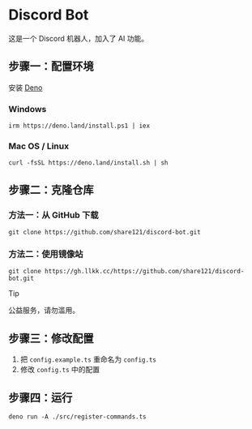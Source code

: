 # Discord Bot

这是一个 Discord 机器人，加入了 AI 功能。

## 步骤一：配置环境

安装 [Deno](https://deno.com/)

### Windows

```shell
irm https://deno.land/install.ps1 | iex
```

### Mac OS / Linux

```shell
curl -fsSL https://deno.land/install.sh | sh
```

## 步骤二：克隆仓库

### 方法一：从 GitHub 下载

```shell
git clone https://github.com/share121/discord-bot.git
```

### 方法二：使用镜像站

```shell
git clone https://gh.llkk.cc/https://github.com/share121/discord-bot.git
```

> [!TIP]
> 公益服务，请勿滥用。

## 步骤三：修改配置

1. 把 `config.example.ts` 重命名为 `config.ts`
2. 修改 `config.ts` 中的配置

## 步骤四：运行

```shell
deno run -A ./src/register-commands.ts
```
